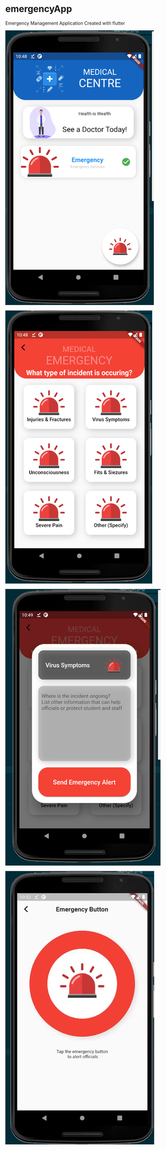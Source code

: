 # emergencyApp
Emergency Management Application Created with flutter


![Emergency Animation Demo](assets/demo/Capture.PNG)

![Emergency Animation Demo](assets/demo/Capturec.PNG)

![Emergency Animation Demo](assets/demo/Capturex.PNG)

![Emergency Animation Demo](assets/demo/ezgif.com-video-to-gif.gif)
